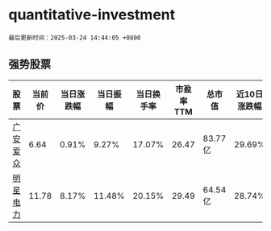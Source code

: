 # quantitative-investment

`最后更新时间：2025-03-24 14:44:05 +0800`

## 强势股票

|股票|当前价|当日涨跌幅|当日振幅|当日换手率|市盈率TTM|总市值|近10日涨跌幅|
|----|----|----|----|----|----|----|----|
|[广安爱众](https://xueqiu.com/S/SH600979)|6.64|0.91%|9.27%|17.07%|26.47|83.77亿|29.69%|
|[明星电力](https://xueqiu.com/S/SH600101)|11.78|8.17%|11.48%|20.15%|29.49|64.54亿|28.74%|
